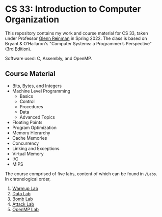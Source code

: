 # CS 33: Introduction to Computer Organization

This repository contains my work and course material for CS 33, taken under Professor [Glenn Reinman](https://samueli.ucla.edu/people/glenn-reinman/) in Spring 2022. The class is based on Bryant & O’Hallaron's "Computer Systems: a Programmer’s Perspective" (3rd Edition).

Software used: C, Assembly, and OpenMP.

## Course Material
- Bits, Bytes, and Integers
- Machine Level Programming
    - Basics
    - Control
    - Procedures
    - Data
    - Advanced Topics
- Floating Points
- Program Optimization
- Memory Hierarchy
- Cache Memories
- Concurrency
- Linking and Exceptions
- Virtual Memory
- I/O
- MIPS

The course comprised of five labs, content of which can be found in `/Labs`. In chronological order,
1. [Warmup Lab](/Labs/Warmup%20Lab/)
2. [Data Lab](/Labs/Data%20Lab/)
3. [Bomb Lab](/Labs/Bomb%20Lab/)
4. [Attack Lab](/Labs/Attack%20Lab/)
5. [OpenMP Lab](/Labs/OpenMP%20Lab/)